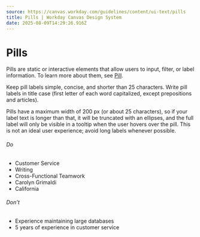 ```yaml
---
source: https://canvas.workday.com/guidelines/content/ui-text/pills
title: Pills | Workday Canvas Design System
date: 2025-08-09T14:29:26.916Z
---
```

# Pills

Pills are static or interactive elements that allow users to input, filter, or label information. To learn more about them, see [Pill](/components/indicators/pill).

Keep pill labels simple, concise, and shorter than 25 characters. Write pill labels in title case (first letter of each word capitalized, except prepositions and articles).

Pills have a maximum width of 200 px (or about 25 characters), so if your label text is longer than that, it will be truncated with an ellipses, and the full label will only be visible in a tooltip when the user hovers over the pill. This is not an ideal user experience; avoid long labels whenever possible.

###### Do

- Customer Service
- Writing
- Cross-Functional Teamwork
- Carolyn Grimaldi
- California

###### Don’t

- Experience maintaining large databases
- 5 years of experience in customer service